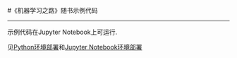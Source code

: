 #《机器学习之路》随书示例代码

-----------------


示例代码在Jupyter Notebook上可运行.

见[Python环境部署](TODO)和[Jupyter Notebook环境部署](TODO)